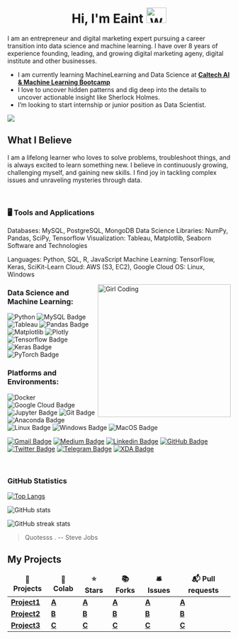 
<div align="center">
  <h1>Hi, I'm Eaint <img src="https://raw.githubusercontent.com/nixin72/nixin72/master/wave.gif" 
         alt="Waving hand animated gif"
         height="35"
         width="45" />
  </h1></div>
</p>
I am an entrepreneur and digital marketing expert pursuing a career transition into data science and machine learning. I have over 8 years of experience founding, leading, and growing digital marketing ageny, digital institute and other businesses.

 - I am currently learning MachineLearning and Data Science at <a href=" https://pg-p.ctme.caltech.edu/ai-machine-learning-bootcamp-online-certification-course?utm_source=google&utm_medium=cpc&utm_term=caltech%20machine%20learning%20bootcamp&utm_content=19138757465-144392123739-651768515917&utm_device=c&utm_campaign=Caltechdomain+-+Search-US-25_54-en+-+PU+-+DataCluster-AIML-Bootcamp-CAIMLB-Caltech+-+QueryType:Partner+University,Area-adgroup-Caltech+Machine+Learning+Bootcamp+-+Uni:Caltech-PT:Bootcamp-MT:Exact&gad_source=1&gclid=Cj0KCQjwpc-oBhCGARIsAH6ote_uykLdGongUgdcr9VlB5c8D1nz7DFrxAVTXz1BDl5Gh_C7dAcfCN4aAnKeEALw_wcB" target="_blank">**Caltech AI & Machine Learning Bootcamp**</a>
 - I love to uncover hidden patterns and dig deep into the details to uncover actionable insight like Sherlock Holmes. 
 - I’m looking to start internship or junior position as 
 Data Scientist.

![](https://raw.githubusercontent.com/eaintkyawthmu/aimljournal/main/assets/img/postimg/banner.png)

## What I Believe

I am a lifelong learner who loves to solve problems, troubleshoot things, and is always excited to learn something new. I believe in continuously growing, challenging myself, and gaining new skills. I find joy in tackling complex issues and unraveling mysteries through data.

<br>

### 🖥️ Tools and Applications

Databases: MySQL, PostgreSQL, MongoDB
Data Science Libraries: NumPy, Pandas, SciPy, Tensorflow
Visualization: Tableau, Matplotlib, Seaborn
Software and Technologies

Languages: Python, SQL, R, JavaScript
Machine Learning: TensorFlow, Keras, SciKit-Learn
Cloud: AWS (S3, EC2), Google Cloud
OS: Linux, Windows



<img alt="Girl Coding" src=https://media.giphy.com/media/1XCcD9VLQZ2Io/giphy.gif width="300" align="right"/>



### Data Science and Machine Learning:
![Python](https://img.shields.io/badge/-Python-000000?style=flat-square&logo=Python)
![MySQL Badge](https://img.shields.io/badge/-MySQL-000000?style=flat-square&logo=mysql&logoColor=white)
![Tableau](https://img.shields.io/badge/-Tableau-000000?style=flat-square&logo=Tableau)
![Pandas Badge](https://img.shields.io/badge/Pandas-000000?logo=pandas&style=flat-square&logoColor=white)
![Matplotlib](https://img.shields.io/badge/-Matplotlib-000000?style=flat&logo=python)
![Plotly](https://img.shields.io/badge/-Plotly-000000?style=flat-square&logo=dash)
![Tensorflow Badge](https://img.shields.io/badge/Tensorflow-000000?logo=tensorflow&style=flat-square)
![Keras Badge](https://img.shields.io/badge/Keras-000000?logo=keras&style=flat-square)
![PyTorch Badge](https://img.shields.io/badge/PyTorch-000000?logo=pytorch&style=flat-square)

### Platforms and Environments: 
![Docker](https://img.shields.io/badge/-Docker-000000?style=flat-square&logo=docker)
![Google Cloud Badge](https://img.shields.io/badge/-Google_Cloud_Platform-000000?style=flat-square&logo=google-cloud&logoColor=white)
![Jupyter Badge](https://img.shields.io/badge/-Jupyter-000000?style=flat-square&logo=jupyter&logoColor=white)
![Git Badge](https://img.shields.io/badge/-Git-000000?style=flat-square&logo=git&logoColor=white)
![Anaconda Badge](https://img.shields.io/badge/-Anaconda-000000?style=flat-square&logo=anaconda&logoColor=white)  ![Linux Badge](https://img.shields.io/badge/Linux-000000?style=flat-square&logo=linux&logoColor=white)
![Windows Badge](https://img.shields.io/badge/Windows-000000?style=flat-square&logo=windows&logoColor=white)
![MacOS Badge](https://img.shields.io/badge/MacOs-000000?style=flat-square&logo=macos&logoColor=white)



[![Gmail Badge](https://img.shields.io/badge/-Email--me-c14438?style=flat-square&logo=Gmail&logoColor=white&link=mailto:eaintkyawthmu@gmail.com)](mailto:eaintkyawthmu@gmail.com) [![Medium Badge](https://img.shields.io/badge/-Medium-black?style=flat-square&logo=Medium&logoColor=white&link=https://medium.com/@eaintkyawthmu/)](https://medium.com/@eaintkyawthmu/)      [![Linkedin Badge](https://img.shields.io/badge/-Linkedin-blue?style=flat-square&logo=Linkedin&logoColor=white&link=https://www.linkedin.com/in/eaintkyawthmu/)](https://www.linkedin.com/in/eaintkyawthmu/)   [![GitHub Badge](https://img.shields.io/badge/-GitHub-black?style=flat-square&logo=github&logoColor=white&link=https://github.com/eaintkyawthmu/)](https://github.com/eaintkyawthmu) [![Twitter Badge](https://img.shields.io/badge/-@Twitter-00acee?style=flat&logo=Twitter&logoColor=white)](https://twitter.com/intent/follow?screen_name=eaintkyawthmu "Follow on Twitter") [![Telegram Badge](https://img.shields.io/badge/-@Telegram-0088CC?style=flat&logo=Telegram&logoColor=white)](https://t.me/eaintkyawthmu "Contact on Telegram") [![XDA Badge](https://img.shields.io/badge/xda-@xdadeveloper-yellowgreen?style=flat&logo=xda-developers&logoColor=white)](https://forum.xda-developers.com/m/yoe-lay.6722399/)


<br>

<!--**Languages:** Python, SQL.

**Libraries & Tools:** Google Cloud Platform, AWS EC2, Sagemaker, TensorFlow,  
Keras, PyTorch, Docker, Streamlit, NumPy, Pandas, Scikit-Learn, Tableau,  
Matplotlib, NLTK, LaTeX, Trello(Kanban), Folium, Plotly.

**Data Analysis:** Exploratory Data Analysis, Natural Language Processing,  
Computer Vision, Ensemble Methods, Model Development & Evaluation Metrics,  
Data Visualization, Tableau, Pipeline.

**Development Environment:** MacOS, Linux,  Windows, Jupyter Notebook, Visual Studio Code.-->

</p>

### GitHub Statistics




[![Top Langs](https://github-readme-stats.vercel.app/api/top-langs/?username=eaintkyawthmu)](https://github.com/anuraghazra/github-readme-stats)

![GitHub stats](https://github-readme-stats.vercel.app/api?username=eaintkyawthmu&show_icons=true)  

![GitHub streak stats](https://streak-stats.demolab.com/?user=eaintkyawthmu)  



> Quotesss .
> -- Steve Jobs


</p>


## My Projects

<table>
  <thead align="center">
    <tr border: none;>
      <td><b>🎁 Projects</b></td>
      <td><b>🤖 Colab</b></td>
      <td><b>⭐ Stars</b></td>
      <td><b>📚 Forks</b></td>
      <td><b>🛎 Issues</b></td>
      <td><b>📬 Pull requests</b></td>
    </tr>
	</thead>
  <tbody>
    <tr>
      <td><a href="https:/a"><b>Project1</b></a></td>
      <td><a href="https://colab.research.google.com/drive/a"><b>A</b></a></td>
      <td><a href="https://colab.research.google.com/drive/a"><b>A</b></a></td>
      <td><a href="https://colab.research.google.com/drive/a"><b>A</b></a></td>
      <td><a href="https://colab.research.google.com/drive/a"><b>A</b></a></td>
      <td><a href="https://colab.research.google.com/drive/a"><b>A</b></a></td>    
    </tr>
   <tr>
      <td><a href="https:/a"><b>Project2</b></a></td>
      <td><a href="https://colab.research.google.com/drive/a"><b>B</b></a></td>
      <td><a href="https://colab.research.google.com/drive/a"><b>B</b></a></td>
      <td><a href="https://colab.research.google.com/drive/a"><b>B</b></a></td>
      <td><a href="https://colab.research.google.com/drive/a"><b>B</b></a></td>
      <td><a href="https://colab.research.google.com/drive/a"><b>B</b></a></td>    
    </tr>
       <tr>
      <td><a href="https:/a"><b>Project3</b></a></td>
      <td><a href="https://colab.research.google.com/drive/a"><b>C</b></a></td>
      <td><a href="https://colab.research.google.com/drive/a"><b>C</b></a></td>
      <td><a href="https://colab.research.google.com/drive/a"><b>C</b></a></td>
      <td><a href="https://colab.research.google.com/drive/a"><b>C</b></a></td>
      <td><a href="https://colab.research.google.com/drive/a"><b>C</b></a></td>    
    </tr>
     
  </tbody>
</table>

<br>
